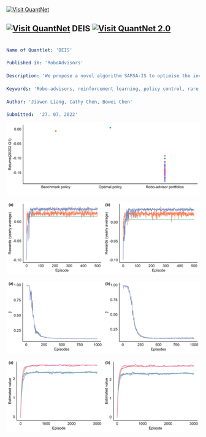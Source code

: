 [<img src="https://github.com/QuantLet/Styleguide-and-FAQ/blob/master/pictures/banner.png" width="888" alt="Visit QuantNet">](http://quantlet.de/)

## [<img src="https://github.com/QuantLet/Styleguide-and-FAQ/blob/master/pictures/qloqo.png" alt="Visit QuantNet">](http://quantlet.de/) **DEIS** [<img src="https://github.com/QuantLet/Styleguide-and-FAQ/blob/master/pictures/QN2.png" width="60" alt="Visit QuantNet 2.0">](http://quantlet.de/)

```yaml

Name of Quantlet: 'DEIS'

Published in: 'RoboAdvisors'

Description: 'We propose a novel algorithm SARSA-IS to optimise the investment strategy under rare disasters.'

Keywords: 'Robo-advisors, reinforcement learning, policy control, rare disasters'

Author: 'Jiawen Liang, Cathy Chen, Bowei Chen'

Submitted:  '27. 07. 2022'


```

![Picture1](fig_returns.png)

![Picture2](fig_reward.png)

![Picture3](fig_sampling.png)

![Picture4](fig_value_estimation.png)